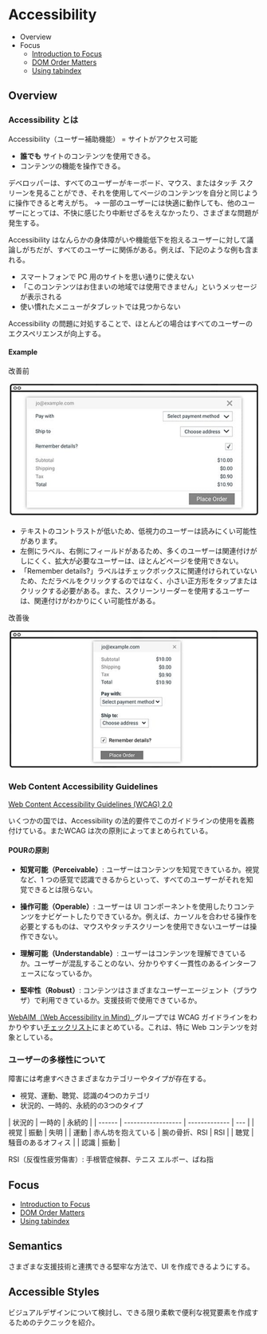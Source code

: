 # Accessibility

* Overview
* Focus
  * [Introduction to Focus](./focus/introduction-to-focus.md)
  * [DOM Order Matters](./focus/dom-order-matters.md)
  * [Using tabindex](./focus/using-tabindex.md) 

## Overview

### Accessibility とは

Accessibility（ユーザー補助機能） = サイトがアクセス可能

* **誰でも** サイトのコンテンツを使用できる。
* コンテンツの機能を操作できる。

デベロッパーは、すべてのユーザーがキーボード、マウス、またはタッチ スクリーンを見ることができ、それを使用してページのコンテンツを自分と同じように操作できると考えがち。
→ 一部のユーザーには快適に動作しても、他のユーザーにとっては、不快に感じたり中断せざるをえなかったり、さまざまな問題が発生する。

Accessibility はなんらかの身体障がいや機能低下を抱えるユーザーに対して議論しがちだが、すべてのユーザーに関係がある。例えば、下記のような例も含まれる。

* スマートフォンで PC 用のサイトを思い通りに使えない
* 「このコンテンツはお住まいの地域では使用できません」というメッセージが表示される
* 使い慣れたメニューがタブレットでは見つからない

Accessibility の問題に対処することで、ほとんどの場合はすべてのユーザーのエクスペリエンスが向上する。

#### Example

改善前

![改善前](./img/pooraccess.jpg)

* テキストのコントラストが低いため、低視力のユーザーは読みにくい可能性があります。
* 左側にラベル、右側にフィールドがあるため、多くのユーザーは関連付けがしにくく、拡大が必要なユーザーは、ほとんどページを使用できない。
* 「Remember details?」ラベルはチェックボックスに関連付けられていないため、ただラベルをクリックするのではなく、小さい正方形をタップまたはクリックする必要がある。また、スクリーンリーダーを使用するユーザーは、関連付けがわかりにくい可能性がある。

改善後

![改善後](./img/betteraccess.jpg)

### Web Content Accessibility Guidelines

[Web Content Accessibility Guidelines (WCAG) 2.0](https://www.w3.org/TR/WCAG20/)

いくつかの国では、Accessibility の法的要件でこのガイドラインの使用を義務付けている。またWCAG は次の原則によってまとめられている。

#### POURの原則

* **知覚可能（Perceivable）**: ユーザーはコンテンツを知覚できているか。視覚など、1 つの感覚で認識できるからといって、すべてのユーザーがそれを知覚できるとは限らない。

* **操作可能（Operable）**: ユーザーは UI コンポーネントを使用したりコンテンツをナビゲートしたりできているか。例えば、カーソルを合わせる操作を必要とするものは、マウスやタッチスクリーンを使用できないユーザーは操作できない。

* **理解可能（Understandable）**: ユーザーはコンテンツを理解できているか。ユーザーが混乱することのない、分かりやすく一貫性のあるインターフェースになっているか。

* **堅牢性（Robust）**: コンテンツはさまざまなユーザーエージェント（ブラウザ）で利用できているか。支援技術で使用できているか。

[WebAIM（Web Accessibility in Mind）](https://webaim.org/)グループでは WCAG ガイドラインをわかりやすい[チェックリスト](https://webaim.org/standards/wcag/checklist)にまとめている。これは、特に Web コンテンツを対象としている。

### ユーザーの多様性について

障害には考慮すべきさまざまなカテゴリーやタイプが存在する。

* 視覚、運動、聴覚、認識の4つのカテゴリ
* 状況的、一時的、永続的の3つのタイプ

| 状況的 | 一時的             | 永続的        |
| ------ | ------------------ | ------------- | --- |
| 視覚   | 振動               | 失明          |
| 運動   | 赤ん坊を抱えている | 腕の骨折、RSI | RSI |
| 聴覚   | 騒音のあるオフィス |
| 認識   | 振動               |

RSI（反復性疲労傷害）: 手根管症候群、テニス エルボー、ばね指

## Focus
* [Introduction to Focus](./focus/introduction-to-focus.md)
* [DOM Order Matters](./focus/dom-order-matters.md)
* [Using tabindex](./focus/using-tabindex.md) 

## Semantics
さまざまな支援技術と連携できる堅牢な方法で、UI を作成できるようにする。
## Accessible Styles
ビジュアルデザインについて検討し、できる限り柔軟で便利な視覚要素を作成するためのテクニックを紹介。
